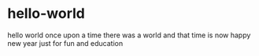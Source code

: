 # hello-world
hello world
once upon a time there was a world and that time is now
happy new year
just for fun and education
